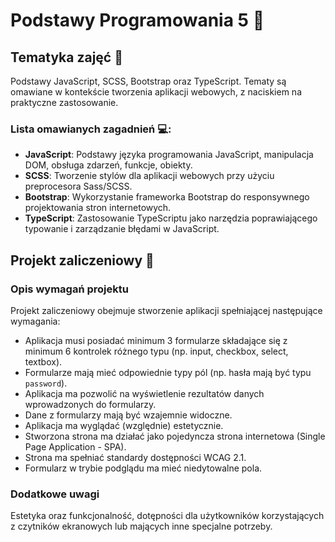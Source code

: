 # Podstawy Programowania 5 🚀

## Tematyka zajęć 📒

Podstawy JavaScript, SCSS, Bootstrap oraz TypeScript. Tematy są omawiane w kontekście tworzenia aplikacji webowych, z naciskiem na praktyczne zastosowanie.

### Lista omawianych zagadnień 💻: 

- **JavaScript**: Podstawy języka programowania JavaScript, manipulacja DOM, obsługa zdarzeń, funkcje, obiekty.
- **SCSS**: Tworzenie stylów dla aplikacji webowych przy użyciu preprocesora Sass/SCSS.
- **Bootstrap**: Wykorzystanie frameworka Bootstrap do responsywnego projektowania stron internetowych.
- **TypeScript**: Zastosowanie TypeScriptu jako narzędzia poprawiającego typowanie i zarządzanie błędami w JavaScript.

## Projekt zaliczeniowy 📝

### Opis wymagań projektu

Projekt zaliczeniowy obejmuje stworzenie aplikacji spełniającej następujące wymagania:

- Aplikacja musi posiadać minimum 3 formularze składające się z minimum 6 kontrolek różnego typu (np. input, checkbox, select, textbox).
- Formularze mają mieć odpowiednie typy pól (np. hasła mają być typu `password`).
- Aplikacja ma pozwolić na wyświetlenie rezultatów danych wprowadzonych do formularzy.
- Dane z formularzy mają być wzajemnie widoczne.
- Aplikacja ma wyglądać (względnie) estetycznie.
- Stworzona strona ma działać jako pojedyncza strona internetowa (Single Page Application - SPA).
- Strona ma spełniać standardy dostępności WCAG 2.1.
- Formularz w trybie podglądu ma mieć niedytowalne pola.

### Dodatkowe uwagi

Estetyka oraz funkcjonalność, dotępności dla użytkowników korzystających z czytników ekranowych lub mających inne specjalne potrzeby.
